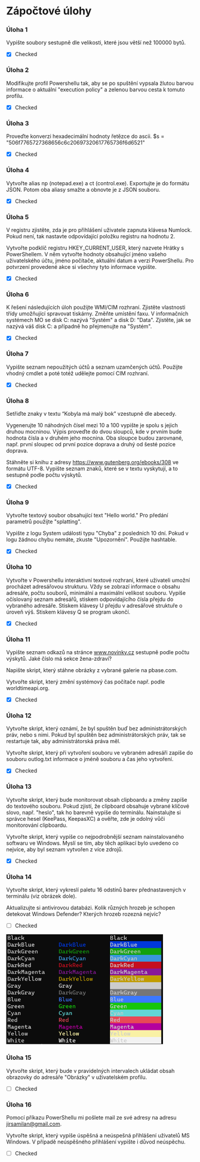 # Zápočtové úlohy

### Úloha 1
Vypište soubory sestupně dle velikosti, které jsou větší než 100000 bytů.
- [x] Checked

### Úloha 2
Modifikujte profil Powershellu tak, aby se po spuštění vypsala žlutou barvou informace o aktuální "execution policy" a zelenou barvou cesta k tomuto profilu.
- [x] Checked

### Úloha 3
Proveďte konverzi hexadecimální hodnoty řetězce do ascii.
$s = "506f7765727368656c6c20697320617765736f6d6521"
- [x] Checked

### Úloha 4
Vytvořte alias np (notepad.exe) a ct (control.exe). Exportujte je do formátu JSON. Potom oba aliasy smažte a obnovte je z JSON souboru.
- [x] Checked


### Úloha 5
V registru zjistěte, zda je pro přihlášení uživatele zapnuta klávesa Numlock. Pokud není, tak nastavte odpovídající položku registru na hodnotu 2.

Vytvořte podklíč registru HKEY_CURRENT_USER, který nazvete Hrátky s PowerShellem. V něm vytvořte hodnoty obsahující jméno vašeho uživatelského účtu, jméno počítače, aktuální datum a verzi PowerShellu. Pro potvrzení provedené akce si všechny tyto informace vypište. 
- [x] Checked


### Úloha 6
K řešení následujících úloh použijte WMI/CIM rozhraní. Zjistěte vlastnosti třídy umožňující spravovat tiskárny. Změňte umístění faxu. V informačních systémech MO se disk C: nazývá "Systém" a disk D: "Data". Zjistěte, jak se nazývá váš disk C: a případně ho přejmenujte na "Systém".
- [x] Checked


### Úloha 7
Vypište seznam nepoužitých účtů a seznam uzamčených účtů.
Použijte vhodný cmdlet a poté totéž udělejte pomocí CIM rozhraní.
- [x] Checked


### Úloha 8
Setřiďte znaky v textu “Kobyla má malý bok” vzestupně dle abecedy.

Vygenerujte 10 náhodných čísel mezi 10 a 100 vypište je spolu s jejich druhou mocninou. Výpis proveďte do dvou sloupců, kde v prvním bude hodnota čísla a v druhém jeho mocnina. Oba sloupce budou zarovnané, např. první sloupec od první pozice doprava a druhý od šesté pozice doprava.

Stáhněte si knihu z adresy https://www.gutenberg.org/ebooks/308 ve formátu UTF-8. Vypište seznam znaků, které se v textu vyskytují, a to sestupně podle počtu výskytů.
- [x] Checked

### Úloha 9
Vytvořte textový soubor obsahující text "Hello world." Pro předání parametrů použijte "splatting".

Vypište z logu System události typu "Chyba" z posledních 10 dní. Pokud v logu žádnou chybu nemáte, zkuste "Upozornění". Použijte hashtable.
- [x] Checked

### Úloha 10
Vytvořte v Powershellu interaktivní textové rozhraní, které uživateli umožní procházet adresářovou strukturu.
Vždy se zobrazí informace o obsahu adresáře, počtu souborů, minimální a maximální velikost souboru.
Vypíše očíslovaný seznam adresářů, stiskem odpovídajícího čísla přejdu do vybraného adresáře.
Stiskem klávesy U přejdu v adresářové struktuře o úroveň výš.
Stiskem klávesy Q se program ukončí. 
- [x] Checked


### Úloha 11
Vypište seznam odkazů na stránce www.novinky.cz sestupně podle počtu výskytů. Jaké číslo má sekce žena-zdraví?

Napište skript, který stáhne obrázky z vybrané galerie na pbase.com.

Vytvořte skript, který změní systémový čas počítače např. podle worldtimeapi.org.
- [x] Checked

### Úloha 12
Vytvořte skript, který oznámí, že byl spuštěn buď bez administrátorských práv, nebo s nimi. Pokud byl spuštěn bez administrátorských práv, tak se restartuje tak, aby administrátorská práva měl.

Vytvořte skript, který při vytvoření souboru ve vybraném adresáři zapíše do souboru outlog.txt informace o jméně souboru a čas jeho vytvoření. 
- [x] Checked


### Úloha 13
Vytvořte skript, který bude monitorovat obsah clipboardu a změny zapíše do textového souboru. Pokud zjistí, že clipboard obsahuje vybrané klíčové slovo, např. "heslo", tak ho barevně vypíše do terminálu.
Nainstalujte si správce hesel (KeePass, KeepasXC) a ověřte, zde je odolný vůči monitorování clipboardu.

Vytvořte skript, který vypíše co nejpodrobnější seznam nainstalovaného softwaru ve Windows. Myslí se tím, aby těch aplikací bylo uvedeno co nejvíce, aby byl seznam vytvořen z více zdrojů.
- [x] Checked

### Úloha 14
Vytvořte skript, který vykreslí paletu 16 odstínů barev přednastavených v terminálu (viz obrázek dole).

Aktualizujte si antivirovou databázi. Kolik různých hrozeb je schopen detekovat Windows Defender? Kterých hrozeb rozezná nejvíc?  
- [ ] Checked
<img src="Untitled.png" width="420"/>

### Úloha 15
Vytvořte skript, který bude v pravidelných intervalech ukládat obsah obrazovky do adresáře "Obrázky" v uživatelském profilu.
- [ ] Checked

### Úloha 16
Pomocí příkazu PowerShellu mi pošlete mail ze své adresy na adresu jirsamilan@gmail.com.

Vytvořte skript, který vypíše úspěšná a neúspešná přihlášení uživatelů MS Windows. V případě neúspěšného přihlášení vypište i důvod neúspěchu.
- [ ] Checked
